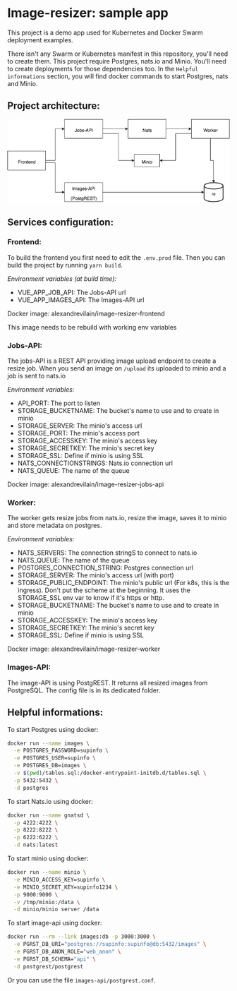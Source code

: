 # Image-resizer: sample app

This project is a demo app used for Kubernetes and Docker Swarm deployment examples.

There isn't any Swarm or Kubernetes manifest in this repository, you'll need to create them. This project require Postgres, nats.io and Minio. You'll need to create deployments for those dependencies too. In the `Helpful informations` section, you will find docker commands to start Postgres, nats and Minio.

## Project architecture:

![Architecture](docs/architecture.png?raw=true 'Architecture')

## Services configuration:

### Frontend:

To build the frontend you first need to edit the `.env.prod` file. Then you can build the project by running `yarn build`.

_Environment variables (at build time):_

- VUE_APP_JOB_API: The Jobs-API url
- VUE_APP_IMAGES_API: The Images-API url

Docker image: alexandrevilain/image-resizer-frontend

This image needs to be rebuild with working env variables

### Jobs-API:

The jobs-API is a REST API providing image upload endpoint to create a resize job.
When you send an image on `/upload` its uploaded to minio and a job is sent to nats.io

_Environment variables:_

- API_PORT: The port to listen
- STORAGE_BUCKETNAME: The bucket's name to use and to create in minio
- STORAGE_SERVER: The minio's access url
- STORAGE_PORT: The minio's access port
- STORAGE_ACCESSKEY: The minio's access key
- STORAGE_SECRETKEY: The minio's secret key
- STORAGE_SSL: Define if minio is using SSL
- NATS_CONNECTIONSTRINGS: Nats.io connection url
- NATS_QUEUE: The name of the queue

Docker image: alexandrevilain/image-resizer-jobs-api

### Worker:

The worker gets resize jobs from nats.io, resize the image, saves it to minio and store metadata on postgres.

_Environment variables:_

- NATS_SERVERS: The connection stringS to connect to nats.io
- NATS_QUEUE: The name of the queue
- POSTGRES_CONNECTION_STRING: Postgres connection url
- STORAGE_SERVER: The minio's access url (with port)
- STORAGE_PUBLIC_ENDPOINT: The minio's public url (For k8s, this is the ingress). Don't put the scheme at the beginning. It uses the STORAGE_SSL env var to know if it's https or http.
- STORAGE_BUCKETNAME: The bucket's name to use and to create in minio
- STORAGE_ACCESSKEY: The minio's access key
- STORAGE_SECRETKEY: The minio's secret key
- STORAGE_SSL: Define if minio is using SSL

Docker image: alexandrevilain/image-resizer-worker

### Images-API:

The image-API is using PostgREST. It returns all resized images from PostgreSQL.
The config file is in its dedicated folder.

## Helpful informations:

To start Postgres using docker:

```bash
docker run --name images \
  -e POSTGRES_PASSWORD=supinfo \
  -e POSTGRES_USER=supinfo \
  -e POSTGRES_DB=images \
  -v $(pwd)/tables.sql:/docker-entrypoint-initdb.d/tables.sql \
  -p 5432:5432 \
  -d postgres
```

To start Nats.io using docker:

```bash
docker run --name gnatsd \
  -p 4222:4222 \
  -p 8222:8222 \
  -p 6222:6222 \
  -d nats:latest
```

To start minio using docker:

```bash
docker run --name minio \
  -e MINIO_ACCESS_KEY=supinfo \
  -e MINIO_SECRET_KEY=supinfo1234 \
  -p 9000:9000 \
  -v /tmp/minio:/data \
  -d minio/minio server /data
```

To start image-api using docker:

```bash
docker run --rm --link images:db -p 3000:3000 \
  -e PGRST_DB_URI="postgres://supinfo:supinfo@db:5432/images" \
  -e PGRST_DB_ANON_ROLE="web_anon" \
  -e PGRST_DB_SCHEMA="api" \
  -d postgrest/postgrest
```

Or you can use the file `images-api/postgrest.conf`.
